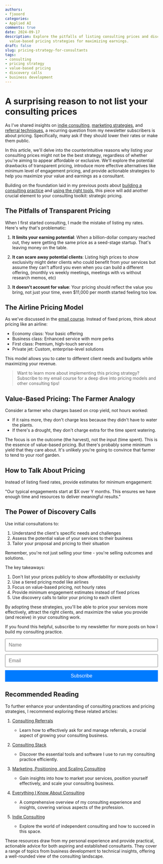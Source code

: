 ```yaml
---
authors:
- fjooord
categories:
- Applied AI
comments: true
date: 2024-09-17
description: Explore the pitfalls of listing consulting prices and discover effective
  value-based pricing strategies for maximizing earnings.
draft: false
slug: pricing-strategy-for-consultants
tags:
- consulting
- pricing strategy
- value-based pricing
- discovery calls
- business development
---
```


# A surprising reason to not list your consulting prices

As I've shared insights on [indie consulting](./consulting-indie.md), [marketing strategies](./consulting-marketing.md), and [referral techniques](./consulting-referrals.md), a recurring question from my newsletter subscribers is about pricing. Specifically, many ask if they should lower their rates or make them public.

In this article, we'll delve into the counterintuitive reasons why listing your consulting prices might not be the best strategy, regardless of whether you're aiming to appear affordable or exclusive. We'll explore the potential drawbacks of transparent pricing, introduce more effective alternatives like minimum level of engagement pricing, and provide actionable strategies to help you maximize your value and earnings as a consultant.

Building on the foundation laid in my previous posts about [building a consulting practice](./consulting-everything-i-know.md) and [using the right tools](./consulting-stack.md), this piece will add another crucial element to your consulting toolkit: strategic pricing.

<!-- more -->   

## The Pitfalls of Transparent Pricing

When I first started consulting, I made the mistake of listing my rates. Here's why that's problematic:

1. **It limits your earning potential**: When a billion-dollar company reached out, they were getting the same price as a seed-stage startup. That's leaving money on the table.

2. **It can scare away potential clients**: Listing high prices to show exclusivity might deter clients who could benefit from your services but assume they can't afford you even when you can build a different offering, (monthly vs weekly meetings, meetings with vs without research memos, etc)

3. **It doesn't account for value**: Your pricing should reflect the value you bring, not just your time, even $11,000 per month started feeling too low.

## The Airline Pricing Model

As we've discussed in the [email course](https://indieconsulting.podia.com). Instead of fixed prices, think about pricing like an airline:

- Economy class: Your basic offering
- Business class: Enhanced service with more perks
- First class: Premium, high-touch service
- Private jet: Custom, enterprise-level solutions

This model allows you to cater to different client needs and budgets while maximizing your revenue.

> Want to learn more about implementing this pricing strategy? Subscribe to my email course for a deep dive into pricing models and other consulting tips!

## Value-Based Pricing: The Farmer Analogy

Consider a farmer who charges based on crop yield, not hours worked:

- If it rains more, they don't charge less because they didn't have to water the plants.
- If there's a drought, they don't charge extra for the time spent watering.

The focus is on the outcome (the harvest), not the input (time spent). This is the essence of value-based pricing. But there's probably some minimum yield that they care about. It's unlikely you're going to convince that farmer to tend to your roof garden.

## How to Talk About Pricing

Instead of listing fixed rates, provide estimates for minimum engagement:

"Our typical engagements start at $X over Y months. This ensures we have enough time and resources to deliver meaningful results."

## The Power of Discovery Calls

Use initial consultations to:

1. Understand the client's specific needs and challenges
2. Assess the potential value of your services to their business
3. Tailor your proposal and pricing to their situation

Remember, you're not just selling your time - you're selling outcomes and solutions.

The key takeaways:

1. Don't list your prices publicly to show affordability or exclusivity
2. Use a tiered pricing model like airlines
3. Focus on value-based pricing, not hourly rates
4. Provide minimum engagement estimates instead of fixed prices
5. Use discovery calls to tailor your pricing to each client

By adopting these strategies, you'll be able to price your services more effectively, attract the right clients, and maximize the value you provide (and receive) in your consulting work.

If you found this helpful, subscribe to my newsletter for more posts on how I build my consulting practice.

<form action="https://indieconsulting.podia.com/email_lists/884902/subscriptions" accept-charset="UTF-8" method="post" style="width: 100%; max-width: 600px; margin: 0 auto;">
    <input type="text" name="name" placeholder="Name" style="width: 100%; padding: 10px; font-size: 16px; margin-bottom: 10px;" />
    <input type="email" name="email" required="required" placeholder="Email" style="width: 100%; padding: 10px; font-size: 16px; margin-bottom: 10px;" />
    <input type="submit" value="Subscribe" style="width: 100%; padding: 10px; background-color: #007bff; color: white; border: none; font-size: 16px; cursor: pointer;" />
</form>


## Recommended Reading

To further enhance your understanding of consulting practices and pricing strategies, I recommend exploring these related articles:

1. [Consulting Referrals](./consulting-referrals.md)
   - Learn how to effectively ask for and manage referrals, a crucial aspect of growing your consulting business.

2. [Consulting Stack](./consulting-stack.md)
   - Discover the essential tools and software I use to run my consulting practice efficiently.

3. [Marketing, Positioning, and Scaling Consulting](./consulting-marketing.md)
   - Gain insights into how to market your services, position yourself effectively, and scale your consulting business.

4. [Everything I Know About Consulting](./consulting-everything-i-know.md)
   - A comprehensive overview of my consulting experience and insights, covering various aspects of the profession.

5. [Indie Consulting](./consulting-indie.md)
   - Explore the world of independent consulting and how to succeed in this space.

These resources draw from my personal experience and provide practical, actionable advice for both aspiring and established consultants. They cover a range of topics from business development to technical insights, offering a well-rounded view of the consulting landscape.